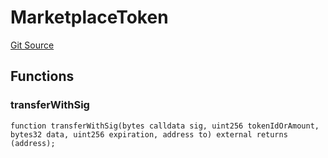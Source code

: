 # MarketplaceToken
[Git Source](https://github.com/TOKnetwork/contracts/blob/155f729fd8db0676297384375468d4d45b8aa44e/contracts/child/misc/Marketplace.sol)


## Functions
### transferWithSig


```solidity
function transferWithSig(bytes calldata sig, uint256 tokenIdOrAmount, bytes32 data, uint256 expiration, address to) external returns (address);
```

